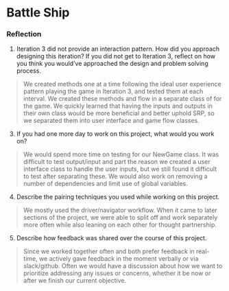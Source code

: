 # Battle Ship

### Reflection
1. Iteration 3 did not provide an interaction pattern. How did you approach designing this iteration? If you did not get to Iteration 3, reflect on how you think you would’ve approached the design and problem solving process. <br />
> We created methods one at a time following the ideal user experience pattern playing the game in Iteration 3, and tested them at each interval. We created these methods and flow in a separate class of for the game. We quickly learned that having the inputs and outputs in their own class would be more beneficial and better uphold SRP, so we separated them into user interface and game flow classes.

3. If you had one more day to work on this project, what would you work on? <br />
> We would spend more time on testing for our NewGame class. It was difficult to test output/input and part the reason we created a user interface class to handle the user inputs, but we still found it difficult to test after separating these. We would also work on removing a number of dependencies and limit use of global variables.

4. Describe the pairing techniques you used while working on this project. <br />
> We mostly used the driver/navigator workflow. When it came to later sections of the project, we were able to split off and work separately more often while also leaning on each other for thought partnership.

5. Describe how feedback was shared over the course of this project. <br />
> Since we worked together often and both prefer feedback in real-time, we actively gave feedback in the moment verbally or via slack/github. Often we would have a discussion about how we want to prioritize addressing any issues or concerns, whether it be now or after we finish our current objective.
